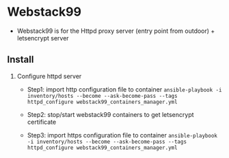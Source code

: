 Webstack99
==========

* Webstack99 is for the Httpd proxy server (entry point from outdoor) + letsencrypt server


Install
-------

1. Configure httpd server

    * Step1: import http configuration file to container
	`ansible-playbook -i inventory/hosts --become --ask-become-pass --tags httpd_configure webstack99_containers_manager.yml`

    * Step2: stop/start webstack99 containers to get letsencrypt certificate

    * Step3: import https configuration file to container
    `ansible-playbook -i inventory/hosts --become --ask-become-pass --tags httpd_configure webstack99_containers_manager.yml`
